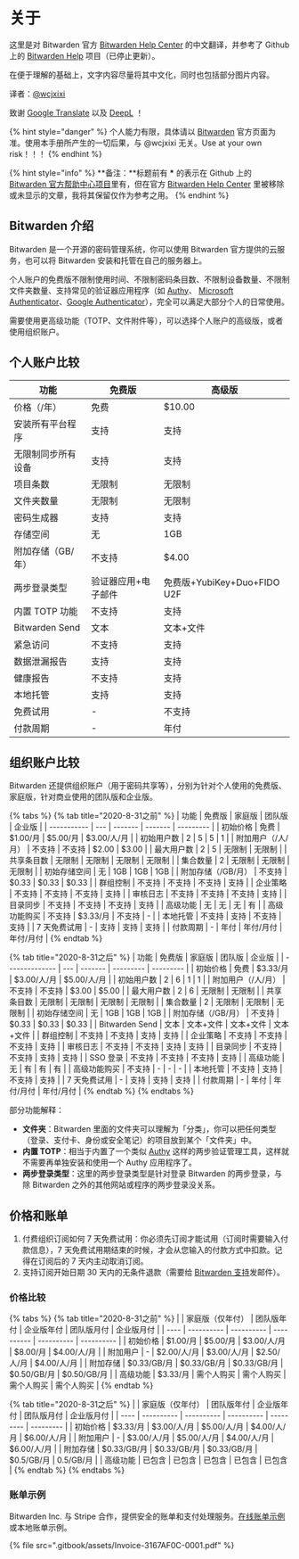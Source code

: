 # 关于

这里是对 Bitwarden 官方 [Bitwarden Help Center](https://bitwarden.com/help/) 的中文翻译，并参考了 Github 上的 [Bitwarden Help](https://github.com/bitwarden/help) 项目（已停止更新）。

在便于理解的基础上，文字内容尽量将其中文化，同时也包括部分图片内容。

译者：[@wcjxixi](mailto:wcjxixi@gmail.com)

致谢 [Google Translate](https://translate.google.com/) 以及 [DeepL](https://www.deepl.com/) ！

{% hint style="danger" %}
个人能力有限，具体请以 [Bitwarden](https://bitwarden.com/) 官方页面为准。使用本手册所产生的一切后果，与 @wcjxixi 无关。Use at your own risk！！！
{% endhint %}

{% hint style="info" %}
**备注：**标题前有 **\*** 的表示在 Github 上的 [Bitwarden 官方帮助中心项目](https://github.com/bitwarden/help)里有，但在官方 [Bitwarden Help Center](https://bitwarden.com/help/) 里被移除或未显示的文章，我将其保留仅作为参考之用。
{% endhint %}

## Bitwarden 介绍 <a href="#about-bitwarden" id="about-bitwarden"></a>

Bitwarden 是一个开源的密码管理系统，你可以使用 Bitwarden 官方提供的云服务，也可以将 Bitwarden 安装和托管在自己的服务器上。

个人账户的免费版不限制使用时间、不限制密码条目数、不限制设备数量、不限制文件夹数量、支持常见的验证器应用程序（如 [Authy](https://authy.com/)、 [Microsoft Authenticator](https://www.microsoft.com/en-us/account/authenticator)、[Google Authenticator](https://github.com/google/google-authenticator)），完全可以满足大部分个人的日常使用。

需要使用更高级功能（TOTP、文件附件等），可以选择个人账户的高级版，或者使用组织账户。

## 个人账户比较 <a href="#compare-individual-plans" id="compare-individual-plans"></a>

| 功能             | 免费版        | 高级版                      |
| -------------- | ---------- | ------------------------ |
| 价格（/年）         | 免费         | $10.00                   |
| 安装所有平台程序       | 支持         | 支持                       |
| 无限制同步所有设备      | 支持         | 支持                       |
| 项目条数           | 无限制        | 无限制                      |
| 文件夹数量          | 无限制        | 无限制                      |
| 密码生成器          | 支持         | 支持                       |
| 存储空间           | 无          | 1GB                      |
| 附加存储（GB/年）     | 不支持        | $4.00                    |
| 两步登录类型         | 验证器应用+电子邮件 | 免费版+YubiKey+Duo+FIDO U2F |
| 内置 TOTP 功能     | 不支持        | 支持                       |
| Bitwarden Send | 文本         | 文本+文件                    |
| 紧急访问           | 不支持        | 支持                       |
| 数据泄漏报告         | 支持         | 支持                       |
| 健康报告           | 不支持        | 支持                       |
| 本地托管           | 支持         | 支持                       |
| 免费试用           | -          | 不支持                      |
| 付款周期           | -          | 年付                       |

## 组织账户比较 <a href="#compare-organization-plans" id="compare-organization-plans"></a>

Bitwarden 还提供组织账户（用于密码共享等），分别为针对个人使用的免费版、家庭版，针对商业使用的团队版和企业版。

{% tabs %}
{% tab title="2020-8-31之前" %}
| 功能          | 免费版 | 家庭版     | 团队版     | 企业版       |
| ----------- | --- | ------- | ------- | --------- |
| 初始价格        | 免费  | $1.00/月 | $5.00/月 | $3.00/人/月 |
| 初始用户数       | 2   | 5       | 5       | 1         |
| 附加用户（/人/月）  | 不支持 | 不支持     | $2.00   | $3.00     |
| 最大用户数       | 2   | 5       | 无限制     | 无限制       |
| 共享条目数       | 无限制 | 无限制     | 无限制     | 无限制       |
| 集合数量        | 2   | 无限制     | 无限制     | 无限制       |
| 初始存储空间      | 无   | 1GB     | 1GB     | 1GB       |
| 附加存储（/GB/月） | 不支持 | $0.33   | $0.33   | $0.33     |
| 群组控制        | 不支持 | 不支持     | 不支持     | 支持        |
| 企业策略        | 不支持 | 不支持     | 不支持     | 支持        |
| 审核日志        | 不支持 | 不支持     | 不支持     | 支持        |
| 目录同步        | 不支持 | 不支持     | 不支持     | 支持        |
| 高级功能        | 无   | 无       | 无       | 有         |
| 高级功能购买      | 不支持 | $3.33/月 | 不支持     | -         |
| 本地托管        | 不支持 | 支持      | 不支持     | 支持        |
| 7 天免费试用     | -   | 支持      | 支持      | 支持        |
| 付款周期        | -   | 年付      | 年付/月付   | 年付/月付     |
{% endtab %}

{% tab title="2020-8-31之后" %}
| 功能             | 免费版 | 家庭版     | 团队版       | 企业版       |
| -------------- | --- | ------- | --------- | --------- |
| 初始价格           | 免费  | $3.33/月 | $3.00/人/月 | $5.00/人/月 |
| 初始用户数          | 2   | 6       | 1         | 1         |
| 附加用户（/人/月）     | 不支持 | 不支持     | $3.00     | $5.00     |
| 最大用户数          | 2   | 6       | 无限制       | 无限制       |
| 共享条目数          | 无限制 | 无限制     | 无限制       | 无限制       |
| 集合数量           | 2   | 无限制     | 无限制       | 无限制       |
| 初始存储空间         | 无   | 1GB     | 1GB       | 1GB       |
| 附加存储（/GB/月）    | 不支持 | $0.33   | $0.33     | $0.33     |
| Bitwarden Send | 文本  | 文本+文件   | 文本+文件     | 文本+文件     |
| 群组控制           | 不支持 | 不支持     | 支持        | 支持        |
| 企业策略           | 不支持 | 不支持     | 不支持       | 支持        |
| 审核日志           | 不支持 | 不支持     | 支持        | 支持        |
| 目录同步           | 不支持 | 不支持     | 支持        | 支持        |
| SSO 登录         | 不支持 | 不支持     | 不支持       | 支持        |
| 高级功能           | 无   | 有       | 有         | 有         |
| 高级功能购买         | 不支持 | -       | -         | -         |
| 本地托管           | 不支持 | 支持      | 不支持       | 支持        |
| 7 天免费试用        | -   | 支持      | 支持        | 支持        |
| 付款周期           | -   | 年付      | 年付/月付     | 年付/月付     |
{% endtab %}
{% endtabs %}

部分功能解释：

* **文件夹**：Bitwarden 里面的文件夹可以理解为「分类」，你可以把任何类型（登录、支付卡、身份或安全笔记）的项目放到某个「文件夹」中。
* **内置 TOTP**：相当于内置了一个类似 [Authy](https://authy.com/) 这样的两步验证管理工具，这样就不需要再单独安装和使用一个 Authy 应用程序了。
* **两步登录类型**：这里的两步登录类型是针对登录 Bitwarden 的两步登录，与除 Bitwarden 之外的其他网站或程序的两步登录没关系。

## 价格和账单 <a href="#price-and-billing" id="price-and-billing"></a>

1. 付费组织订阅如何 7 天免费试用：你必须先订阅才能试用（订阅时需要输入付款信息），7 天免费试用期结束的时候，才会从您输入的付款方式中扣款。记得在订阅后的 7 天内主动取消订阅。
2. 支持订阅开始日期 30 天内的无条件退款（需要给 [Bitwarden 支持](https://bitwarden.com/contact/)发邮件）。

### 价格比较 <a href="#compare-price" id="compare-price"></a>

{% tabs %}
{% tab title="2020-8-31之前" %}
|      | 家庭版（仅年付）   | 团队版年付      | 企业版年付      | 团队版月付      | 企业版月付      |
| ---- | ---------- | ---------- | ---------- | ---------- | ---------- |
| 初始价格 | $1.00/月    | $5.00/月    | $3.00/人/月  | $8.00/月    | $4.00/人/月  |
| 附加用户 | -          | $2.00/人/月  | $3.00/人/月  | $2.50/人/月  | $4.00/人/月  |
| 附加存储 | $0.33/GB/月 | $0.33/GB/月 | $0.33/GB/月 | $0.50/GB/月 | $0.50/GB/月 |
| 高级功能 | $3.33/月    | 需个人购买      | 需个人购买      | 需个人购买      | 需个人购买      |
{% endtab %}

{% tab title="2020-8-31之后" %}
|      | 家庭版（仅年付）   | 团队版年付      | 企业版年付      | 团队版月付     | 企业版月付     |
| ---- | ---------- | ---------- | ---------- | --------- | --------- |
| 初始价格 | $3.33/月    | $3.00/人/月  | $5.00/人/月  | $4.00/人/月 | $6.00/人/月 |
| 附加用户 | -          | $3.00/人/月  | $5.00/人/月  | $4.00/人/月 | $6.00/人/月 |
| 附加存储 | $0.33/GB/月 | $0.33/GB/月 | $0.33/GB/月 | $0.5/GB/月 | 0.5/GB/月  |
| 高级功能 | 已包含        | 已包含        | 已包含        | 已包含       | 已包含       |
{% endtab %}
{% endtabs %}

### 账单示例 <a href="#example-bill" id="example-bill"></a>

Bitwarden Inc. 与 Stripe 合作，提供安全的账单和支付处理服务。[在线账单示例](https://pay.stripe.com/invoice/acct\_19smIXIGBnsLynRr/invst\_Gxl9wk8thL7uIP8FnEWcpplsD0MsFKd)或本地账单示例。

{% file src=".gitbook/assets/Invoice-3167AF0C-0001.pdf" %}

